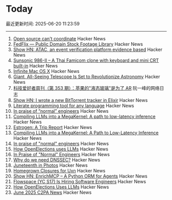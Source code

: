 # Today

最近更新时间: 2025-06-20 11:23:59

--- 
1. [Open source can't coordinate](https://matklad.github.io/2025/05/20/open-source-cant-coordinate.html) Hacker News
2. [FedFlix — Public Domain Stock Footage Library](https://public.resource.org/ntis.gov/index.html) Hacker News
3. [Show HN: ATAC, an event verification platform evidence based](https://atac.seraum.com) Hacker News
4. [Sunsonic 986-II – A Thai Famicom clone with keyboard and mini CRT built-in](https://mastodon.gamedev.place/@pikuma/114711138512697712) Hacker News
5. [Infinite Mac OS X](https://blog.persistent.info/2025/03/infinite-mac-os-x.html) Hacker News
6. [Giant, All-Seeing Telescope Is Set to Revolutionize Astronomy](https://www.science.org/content/article/giant-all-seeing-telescope-set-revolutionize-astronomy) Hacker News
7. [科技爱好者周刊（第 353 期）：苹果的"液态玻璃"是为了 AR](http://www.ruanyifeng.com/blog/2025/06/weekly-issue-353.html) 阮一峰的网络日志
8. [Show HN: I wrote a new BitTorrent tracker in Elixir](https://github.com/Dahrkael/ExTracker) Hacker News
9. [Literate programming tool for any language](https://github.com/zyedidia/Literate) Hacker News
10. [In praise of “normal” engineers](https://charity.wtf/2025/06/19/in-praise-of-normal-engineers/) Hacker News
11. [Compiling LLMs into a MegaKernel: A path to low-latency inference](https://zhihaojia.medium.com/compiling-llms-into-a-megakernel-a-path-to-low-latency-inference-cf7840913c17) Hacker News
12. [Estrogen: A Trip Report](https://smoothbrains.net/posts/2025-06-15-estrogen.html) Hacker News
13. [Compiling LLMs into a MegaKernel: A Path to Low-Latency Inference](https://zhihaojia.medium.com/compiling-llms-into-a-megakernel-a-path-to-low-latency-inference-cf7840913c17) Hacker News
14. [In praise of "normal" engineers](https://charity.wtf/2025/06/19/in-praise-of-normal-engineers/) Hacker News
15. [How OpenElections uses LLMs](https://thescoop.org/archives/2025/06/09/how-openelections-uses-llms/index.html) Hacker News
16. [In Praise of "Normal" Engineers](https://charity.wtf/2025/06/19/in-praise-of-normal-engineers/) Hacker News
17. [Why do we need DNSSEC?](https://howdnssec.works/why-do-we-need-dnssec/) Hacker News
18. [Juneteenth in Photos](https://texashighways.com/travel-news/the-history-of-juneteenth-in-photos/) Hacker News
19. [Homegrown Closures for Uxn](https://krzysckh.org/b/Homegrown-closures-for-uxn.html) Hacker News
20. [Show HN: EnrichMCP – A Python ORM for Agents](https://github.com/featureform/enrichmcp) Hacker News
21. [Flowspace (YC S17) Is Hiring Software Engineers](https://flowspace.applytojob.com/apply/6oDtY2q6E9/Software-Engineer-II) Hacker News
22. [How OpenElections Uses LLMs](https://thescoop.org/archives/2025/06/09/how-openelections-uses-llms/index.html) Hacker News
23. [June 2025 C2PA News](https://www.tbray.org/ongoing/When/202x/2025/06/17/More-C2PA) Hacker News
